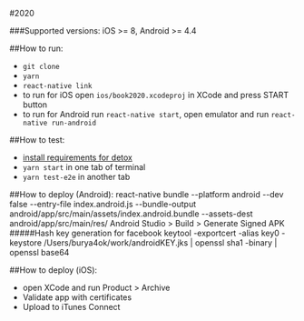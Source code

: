 #2020

###Supported versions:
iOS >= 8, Android >= 4.4

##How to run:
* `git clone`
* `yarn`
* `react-native link`
* to run for iOS open `ios/book2020.xcodeproj` in XCode and press START button
* to run for Android run `react-native start`, open emulator and run `react-native run-android`

##How to test:
* [install requirements for detox](https://github.com/wix/detox/blob/master/docs/Introduction.GettingStarted.md)
* `yarn start` in one tab of terminal
* `yarn test-e2e` in another tab


##How to deploy (Android):
 react-native bundle --platform android --dev false --entry-file index.android.js --bundle-output android/app/src/main/assets/index.android.bundle --assets-dest android/app/src/main/res/
 Android Studio > Build > Generate Signed APK
#####Hash key generation for facebook
 keytool -exportcert -alias key0 -keystore /Users/burya4ok/work/androidKEY.jks | openssl sha1 -binary | openssl base64
  

##How to deploy (iOS):
 * open XCode and run Product > Archive
 * Validate app with certificates
 * Upload to iTunes Connect
 
 
